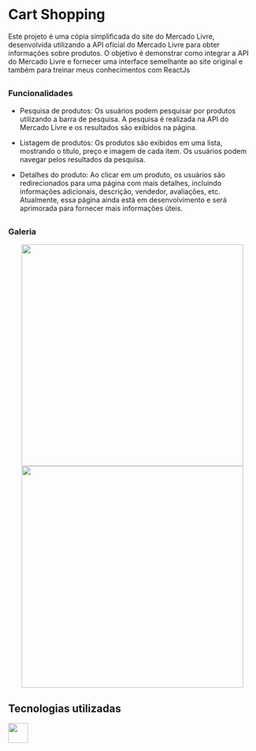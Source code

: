 # Cart Shopping
Este projeto é uma cópia simplificada do site do Mercado Livre, desenvolvida utilizando a API oficial do Mercado Livre para obter informações sobre produtos. O objetivo é demonstrar como integrar a API do Mercado Livre e fornecer uma interface semelhante ao site original e também para treinar meus conhecimentos com ReactJs
## 

### Funcionalidades
* Pesquisa de produtos: Os usuários podem pesquisar por produtos utilizando a barra de pesquisa. A pesquisa é realizada na API do Mercado Livre e os resultados são exibidos na página.

* Listagem de produtos: Os produtos são exibidos em uma lista, mostrando o título, preço e imagem de cada item. Os usuários podem navegar pelos resultados da pesquisa.

* Detalhes do produto: Ao clicar em um produto, os usuários são redirecionados para uma página com mais detalhes, incluindo informações adicionais, descrição, vendedor, avaliações, etc. Atualmente, essa página ainda está em desenvolvimento e será aprimorada para fornecer mais informações úteis.
## 

### Galeria
<div align="center">
  <img src="https://github.com/marcosjunior00/cart-shopping/assets/132008242/13b566be-414e-47cb-9022-37d6a7a672d9" width="450">
  <img src="https://github.com/marcosjunior00/cart-shopping/assets/132008242/8cd341e1-2cb1-425f-9d2e-0306ad42ef86" width="450">
</div>

## Tecnologias utilizadas
<img src="https://cdn.jsdelivr.net/gh/devicons/devicon/icons/react/react-original.svg" width="40" />

